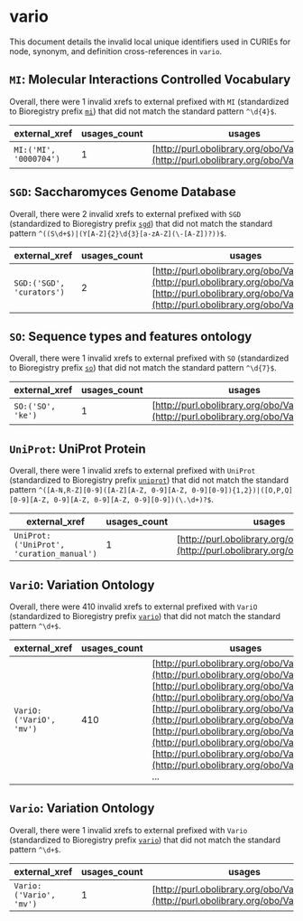 # vario

This document details the invalid local unique identifiers used in CURIEs
for node, synonym, and definition cross-references in `vario`.


## `MI`: Molecular Interactions Controlled Vocabulary

Overall, there were 1 invalid
xrefs to external prefixed with `MI` (standardized to Bioregistry
prefix [`mi`](https://bioregistry.io/mi)) that
did not match the standard pattern `^\d{4}$`.

| external_xref          |   usages_count | usages                                                                                 |
|------------------------|----------------|----------------------------------------------------------------------------------------|
| `MI:('MI', '0000704')` |              1 | [http://purl.obolibrary.org/obo/VariO_0272](http://purl.obolibrary.org/obo/VariO_0272) |

## `SGD`: Saccharomyces Genome Database

Overall, there were 2 invalid
xrefs to external prefixed with `SGD` (standardized to Bioregistry
prefix [`sgd`](https://bioregistry.io/sgd)) that
did not match the standard pattern `^((S\d+$)|(Y[A-Z]{2}\d{3}[a-zA-Z](\-[A-Z])?))$`.

| external_xref             |   usages_count | usages                                                                                                                                                                         |
|---------------------------|----------------|--------------------------------------------------------------------------------------------------------------------------------------------------------------------------------|
| `SGD:('SGD', 'curators')` |              2 | [http://purl.obolibrary.org/obo/VariO_0290](http://purl.obolibrary.org/obo/VariO_0290), [http://purl.obolibrary.org/obo/VariO_0291](http://purl.obolibrary.org/obo/VariO_0291) |

## `SO`: Sequence types and features ontology

Overall, there were 1 invalid
xrefs to external prefixed with `SO` (standardized to Bioregistry
prefix [`so`](https://bioregistry.io/so)) that
did not match the standard pattern `^\d{7}$`.

| external_xref     |   usages_count | usages                                                                                 |
|-------------------|----------------|----------------------------------------------------------------------------------------|
| `SO:('SO', 'ke')` |              1 | [http://purl.obolibrary.org/obo/VariO_0196](http://purl.obolibrary.org/obo/VariO_0196) |

## `UniProt`: UniProt Protein

Overall, there were 1 invalid
xrefs to external prefixed with `UniProt` (standardized to Bioregistry
prefix [`uniprot`](https://bioregistry.io/uniprot)) that
did not match the standard pattern `^([A-N,R-Z][0-9]([A-Z][A-Z, 0-9][A-Z, 0-9][0-9]){1,2})|([O,P,Q][0-9][A-Z, 0-9][A-Z, 0-9][A-Z, 0-9][0-9])(\.\d+)?$`.

| external_xref                            |   usages_count | usages                                                                                 |
|------------------------------------------|----------------|----------------------------------------------------------------------------------------|
| `UniProt:('UniProt', 'curation_manual')` |              1 | [http://purl.obolibrary.org/obo/VariO_0281](http://purl.obolibrary.org/obo/VariO_0281) |

## `VariO`: Variation Ontology

Overall, there were 410 invalid
xrefs to external prefixed with `VariO` (standardized to Bioregistry
prefix [`vario`](https://bioregistry.io/vario)) that
did not match the standard pattern `^\d+$`.

| external_xref           |   usages_count | usages                                                                                                                                                                                                                                                                                                                                                                                                                                                      |
|-------------------------|----------------|-------------------------------------------------------------------------------------------------------------------------------------------------------------------------------------------------------------------------------------------------------------------------------------------------------------------------------------------------------------------------------------------------------------------------------------------------------------|
| `VariO:('VariO', 'mv')` |            410 | [http://purl.obolibrary.org/obo/VariO_0001](http://purl.obolibrary.org/obo/VariO_0001), [http://purl.obolibrary.org/obo/VariO_0002](http://purl.obolibrary.org/obo/VariO_0002), [http://purl.obolibrary.org/obo/VariO_0003](http://purl.obolibrary.org/obo/VariO_0003), [http://purl.obolibrary.org/obo/VariO_0004](http://purl.obolibrary.org/obo/VariO_0004), [http://purl.obolibrary.org/obo/VariO_0005](http://purl.obolibrary.org/obo/VariO_0005), ... |

## `Vario`: Variation Ontology

Overall, there were 1 invalid
xrefs to external prefixed with `Vario` (standardized to Bioregistry
prefix [`vario`](https://bioregistry.io/vario)) that
did not match the standard pattern `^\d+$`.

| external_xref           |   usages_count | usages                                                                                 |
|-------------------------|----------------|----------------------------------------------------------------------------------------|
| `Vario:('Vario', 'mv')` |              1 | [http://purl.obolibrary.org/obo/VariO_0017](http://purl.obolibrary.org/obo/VariO_0017) |

